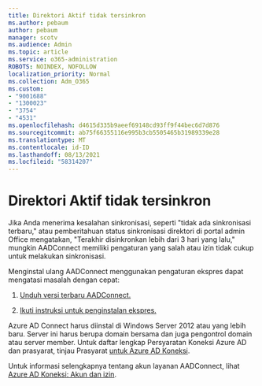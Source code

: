 ```yaml
---
title: Direktori Aktif tidak tersinkron
ms.author: pebaum
author: pebaum
manager: scotv
ms.audience: Admin
ms.topic: article
ms.service: o365-administration
ROBOTS: NOINDEX, NOFOLLOW
localization_priority: Normal
ms.collection: Adm_O365
ms.custom:
- "9001688"
- "1300023"
- "3754"
- "4531"
ms.openlocfilehash: d4615d335b9aeef69148cd93ff9f44bec6d7d876
ms.sourcegitcommit: ab75f66355116e995b3cb5505465b31989339e28
ms.translationtype: MT
ms.contentlocale: id-ID
ms.lasthandoff: 08/13/2021
ms.locfileid: "58314207"
---
```

# <a name="active-directory-not-syncing"></a>Direktori Aktif tidak tersinkron

Jika Anda menerima kesalahan sinkronisasi, seperti "tidak ada sinkronisasi terbaru," atau pemberitahuan status sinkronisasi direktori di portal admin Office mengatakan, "Terakhir disinkronkan lebih dari 3 hari yang lalu," mungkin AADConnect memiliki pengaturan yang salah atau izin tidak cukup untuk melakukan sinkronisasi.  

Menginstal ulang AADConnect menggunakan pengaturan ekspres dapat mengatasi masalah dengan cepat:

1. [Unduh versi terbaru AADConnect.](https://go.microsoft.com/fwlink/?LinkId=615771)

2. [Ikuti instruksi untuk penginstalan ekspres.](https://docs.microsoft.com/azure/active-directory/hybrid/how-to-connect-install-express)

Azure AD Connect harus diinstal di Windows Server 2012 atau yang lebih baru. Server ini harus berupa domain bersama dan juga pengontrol domain atau server member. Untuk daftar lengkap Persyaratan Koneksi Azure AD dan prasyarat, tinjau Prasyarat [untuk Azure AD Koneksi](https://docs.microsoft.com/azure/active-directory/hybrid/how-to-connect-install-prerequisites).

Untuk informasi selengkapnya tentang akun layanan AADConnect, lihat [Azure AD Koneksi: Akun dan izin](https://docs.microsoft.com/azure/active-directory/hybrid/reference-connect-accounts-permissions).
